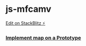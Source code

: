 # js-mfcamv

[Edit on StackBlitz ⚡️](https://stackblitz.com/edit/js-mfcamv)

### [Implement map on a Prototype](https://www.freecodecamp.org/learn/javascript-algorithms-and-data-structures/functional-programming/implement-map-on-a-prototype)

